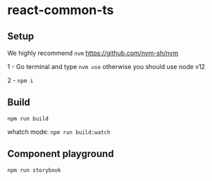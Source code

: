 # react-common-ts

## Setup

We highly recommend `nvm`
https://github.com/nvm-sh/nvm

1 - Go terminal and type `nvm use` otherwise you should use node v12

2 - `npm i`

## Build

`npm run build`

whatch mode: `npm run build:watch`

## Component playground

`npm run storybook`
